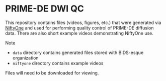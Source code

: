 # PRIME-DE DWI QC

This repository contains files (videos, figures, etc.) that were generated via
[NiftyOne](https://github.com/childmindresearch/niftyone) and used for performing
quality control of PRIME-DE diffusion data. There are also short example videos
demonstrating NiftyOne use.

> [!NOTE]
>
> - `data` directory contains generated files stored with BIDS-esque organization
> - `niftyone` directory contains example videos
>
> Files will need to be downloaded for viewing.
